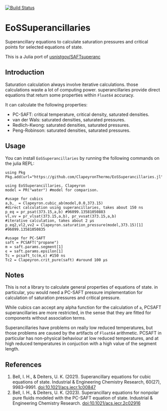 
[![Build Status](https://github.com/ClapeyronThermo/EoSSuperancillaries.jl/actions/workflows/CI.yml/badge.svg?branch=main)](https://github.com/ClapeyronThermo/EoSSuperancillaries.jl/actions/workflows/CI.yml?query=branch%3Amain)

# EoSSuperancillaries

Superancillary equations to calculate saturation pressures and critical points for selected equations of state.

This is a Julia port of [usnistgov/SAFTsuperanc](https://github.com/usnistgov/SAFTsuperanc)

## Introduction

Saturation calculation always involve iterative calculations. those calculations waste a lot of computing power. superancillaries provide direct equations that return some properties within `Float64` accuracy.

It can calculate the following properties:

- PC-SAFT: critical temperature, critical density, saturated densities.
- van der Wals: saturated densities, saturated pressures.
- Redlich-Kwong: saturated densities, saturated pressures.
- Peng-Robinson: saturated densities, saturated pressures.

## Usage

You can install `EoSSuperancillaries` by running the following commands on the julia REPL:

```
using Pkg
Pkg.add(url="https://github.com/ClapeyronThermo/EoSSuperancillaries.jl")
```

```
using EoSSuperancillaries, Clapeyron
model = PR("water") #model for comparison.

#usage for cubics
a,b,_ = Clapeyron.cubic_ab(model,0.0,373.15)
#direct calculation using superancillaries, takes about 150 ns
p_eq = pr_psat(373.15,a,b) #96099.13581050883 
vl,vv = pr_vlsat(373.15,a,b), pr_vvsat(373.15,a,b)
#iterative calculation, takes about 2 μs
p_eq2,vl2,vv2 = Clapeyron.saturation_pressure(model,373.15)[1] #96099.13581050835

#usage for PC-SAFT
saft = PCSAFT("propane")
m = saft.params.segment[1]
ϵ = saft.params.epsilon[1]
Tc = pcsaft_tc(m,ϵ) #150 ns
Tc2 = Clapeyron.crit_pure(saft) #around 100 μs
```

## Notes
This is not a library to calculate general properties of equations of state. in particular, you would need a PC-SAFT pressure implementation for calculation of saturation pressures and critical pressure.

While cubics can accept any alpha function for the calculation of `a`, PCSAFT superancillaries are more restricted, in the sense that they are fitted for components without association terms.

Superancillaries have problems on really low reduced temperatures, but those problems are caused by the artifacts of `Float64` arithmetic. PCSAFT in particular has non-physical behaviour at low reduced temperatures, and at high reduced temperatures in conjuction with a high value of the segment length.

## References
1. Bell, I. H., & Deiters, U. K. (2021). Superancillary equations for cubic equations of state. Industrial & Engineering Chemistry Research, 60(27), 9983–9991. [doi:10.1021/acs.iecr.1c00847](https://doi.org/10.1021/acs.iecr.1c00847)
2. Bell, I. H., & Deiters, U. K. (2023). Superancillary equations for nonpolar pure fluids modeled with the PC-SAFT equation of state. Industrial & Engineering Chemistry Research. [doi:10.1021/acs.iecr.2c02916](https://doi.org/10.1021/acs.iecr.2c02916)
